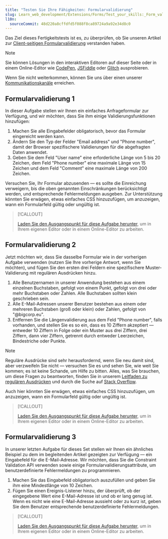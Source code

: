 ```yaml
---
title: "Testen Sie Ihre Fähigkeiten: Formularvalidierung"
slug: Learn_web_development/Extensions/Forms/Test_your_skills:_Form_validation
l10n:
  sourceCommit: 48d220a8cffdfd5f088f8ca89724a9a92e34d8c0
---
```


Das Ziel dieses Fertigkeitstests ist es, zu überprüfen, ob Sie unseren Artikel zur [Client-seitigen Formularvalidierung](/de/docs/Learn_web_development/Extensions/Forms/Form_validation) verstanden haben.

> [!NOTE]
> Sie können Lösungen in den interaktiven Editoren auf dieser Seite oder in einem Online-Editor wie [CodePen](https://codepen.io/), [JSFiddle](https://jsfiddle.net/) oder [Glitch](https://glitch.com/) ausprobieren.
>
> Wenn Sie nicht weiterkommen, können Sie uns über einen unserer [Kommunikationskanäle](/de/docs/MDN/Community/Communication_channels) erreichen.

## Formularvalidierung 1

In dieser Aufgabe stellen wir Ihnen ein einfaches Anfrageformular zur Verfügung, und wir möchten, dass Sie ihm einige Validierungsfunktionen hinzufügen:

1. Machen Sie alle Eingabefelder obligatorisch, bevor das Formular eingereicht werden kann.
2. Ändern Sie den Typ der Felder "Email address" und "Phone number", damit der Browser spezifischere Validierungen für die abgefragten Daten anwendet.
3. Geben Sie dem Feld "User name" eine erforderliche Länge von 5 bis 20 Zeichen, dem Feld "Phone number" eine maximale Länge von 15 Zeichen und dem Feld "Comment" eine maximale Länge von 200 Zeichen.

Versuchen Sie, Ihr Formular abzusenden — es sollte die Einreichung verweigern, bis die oben genannten Einschränkungen berücksichtigt werden, und entsprechende Fehlermeldungen ausgeben. Zur Unterstützung könnten Sie erwägen, etwas einfaches CSS hinzuzufügen, um anzuzeigen, wann ein Formularfeld gültig oder ungültig ist.

> [!CALLOUT]
>
> [Laden Sie den Ausgangspunkt für diese Aufgabe herunter](https://github.com/mdn/learning-area/blob/main/html/forms/tasks/form-validation/form-validation1-download.html), um in Ihrem eigenen Editor oder in einem Online-Editor zu arbeiten.

## Formularvalidierung 2

Jetzt möchten wir, dass Sie dasselbe Formular wie in der vorherigen Aufgabe verwenden (nutzen Sie Ihre vorherige Antwort, wenn Sie möchten), und fügen Sie den ersten drei Feldern eine spezifischere Muster-Validierung mit regulären Ausdrücken hinzu.

1. Alle Benutzernamen in unserer Anwendung bestehen aus einem einzelnen Buchstaben, gefolgt von einem Punkt, gefolgt von drei oder mehr Buchstaben oder Zahlen. Alle Buchstaben sollten klein geschrieben sein.
2. Alle E-Mail-Adressen unserer Benutzer bestehen aus einem oder mehreren Buchstaben (groß oder klein) oder Zahlen, gefolgt von "@bigcorp.eu".
3. Entfernen Sie die Längenvalidierung aus dem Feld "Phone number", falls vorhanden, und stellen Sie es so ein, dass es 10 Ziffern akzeptiert — entweder 10 Ziffern in Folge oder ein Muster aus drei Ziffern, drei Ziffern, dann vier Ziffern, getrennt durch entweder Leerzeichen, Bindestriche oder Punkte.

> [!NOTE]
> Reguläre Ausdrücke sind sehr herausfordernd, wenn Sie neu damit sind, aber verzweifeln Sie nicht — versuchen Sie es und sehen Sie, wie weit Sie kommen; es ist keine Schande, um Hilfe zu bitten. Alles, was Sie brauchen, um diese Fragen zu beantworten, finden Sie in unserem [Leitfaden zu regulären Ausdrücken](/de/docs/Web/JavaScript/Guide/Regular_expressions) und durch die Suche auf [Stack Overflow](https://stackoverflow.com/).

Auch hier könnten Sie erwägen, etwas einfaches CSS hinzuzufügen, um anzuzeigen, wann ein Formularfeld gültig oder ungültig ist.

> [!CALLOUT]
>
> [Laden Sie den Ausgangspunkt für diese Aufgabe herunter](https://github.com/mdn/learning-area/blob/main/html/forms/tasks/form-validation/form-validation2-download.html), um in Ihrem eigenen Editor oder in einem Online-Editor zu arbeiten.

## Formularvalidierung 3

In unserer letzten Aufgabe für dieses Set stellen wir Ihnen ein ähnliches Beispiel zu dem im begleitenden Artikel gezeigten zur Verfügung — ein Eingabefeld für die E-Mail-Adresse. Wir möchten, dass Sie die Constraint Validation API verwenden sowie einige Formularvalidierungsattribute, um benutzerdefinierte Fehlermeldungen zu programmieren.

1. Machen Sie das Eingabefeld obligatorisch auszufüllen und geben Sie ihm eine Mindestlänge von 10 Zeichen.
2. Fügen Sie einen Ereignis-Listener hinzu, der überprüft, ob der eingegebene Wert eine E-Mail-Adresse ist und ob er lang genug ist. Wenn es nicht wie eine E-Mail-Adresse aussieht oder zu kurz ist, geben Sie dem Benutzer entsprechende benutzerdefinierte Fehlermeldungen.

> [!CALLOUT]
>
> [Laden Sie den Ausgangspunkt für diese Aufgabe herunter](https://github.com/mdn/learning-area/blob/main/html/forms/tasks/form-validation/form-validation3-download.html), um in Ihrem eigenen Editor oder in einem Online-Editor zu arbeiten.
